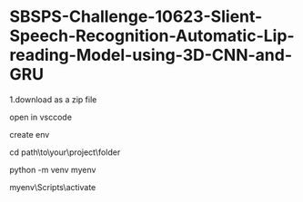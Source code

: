 
# SBSPS-Challenge-10623-Slient-Speech-Recognition-Automatic-Lip-reading-Model-using-3D-CNN-and-GRU

1.download as a zip file


open in vsccode

create env

cd path\to\your\project\folder

python -m venv myenv

myenv\Scripts\activate



